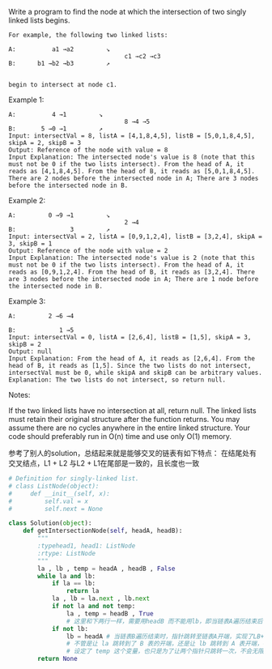 Write a program to find the node at which the intersection of two singly linked lists begins.



```
For example, the following two linked lists: 

A:          a1 →a2         ↘                     
                                c1 →c2 →c3 
B:      b1 →b2 →b3         ↗              
 

begin to intersect at node c1.
```
Example 1:
```
A:          4 →1         ↘                     
                                8 →4 →5 
B:       5 →0 →1         ↗              
Input: intersectVal = 8, listA = [4,1,8,4,5], listB = [5,0,1,8,4,5], skipA = 2, skipB = 3
Output: Reference of the node with value = 8
Input Explanation: The intersected node's value is 8 (note that this must not be 0 if the two lists intersect). From the head of A, it reads as [4,1,8,4,5]. From the head of B, it reads as [5,0,1,8,4,5]. There are 2 nodes before the intersected node in A; There are 3 nodes before the intersected node in B.
```

Example 2:
```
A:         0 →9 →1         ↘                     
                                2 →4 
B:               3         ↗              
Input: intersectVal = 2, listA = [0,9,1,2,4], listB = [3,2,4], skipA = 3, skipB = 1
Output: Reference of the node with value = 2
Input Explanation: The intersected node's value is 2 (note that this must not be 0 if the two lists intersect). From the head of A, it reads as [0,9,1,2,4]. From the head of B, it reads as [3,2,4]. There are 3 nodes before the intersected node in A; There are 1 node before the intersected node in B.
```
Example 3:
```
A:         2 →6 →4                           
                           
B:            1 →5             
Input: intersectVal = 0, listA = [2,6,4], listB = [1,5], skipA = 3, skipB = 2
Output: null
Input Explanation: From the head of A, it reads as [2,6,4]. From the head of B, it reads as [1,5]. Since the two lists do not intersect, intersectVal must be 0, while skipA and skipB can be arbitrary values.
Explanation: The two lists do not intersect, so return null.
```
Notes:

If the two linked lists have no intersection at all, return null.
The linked lists must retain their original structure after the function returns. 
You may assume there are no cycles anywhere in the entire linked structure.
Your code should preferably run in O(n) time and use only O(1) memory.

参考了别人的solution，总结起来就是能够交叉的链表有如下特点：
在结尾处有交叉结点，L1 + L2 与L2 + L1在尾部是一致的，且长度也一致

```python
# Definition for singly-linked list.
# class ListNode(object):
#     def __init__(self, x):
#         self.val = x
#         self.next = None

class Solution(object):
    def getIntersectionNode(self, headA, headB):
        """
        :typehead1, head1: ListNode
        :rtype: ListNode
        """
        la , lb , temp = headA , headB , False
        while la and lb:
            if la == lb:
                return la
            la , lb = la.next , lb.next
            if not la and not temp:
                la , temp = headB , True 
                # 这里和下两行一样，需要用headB 而不能用lb，即当链表A遍历结束后，指针跳转至链表B开端，实现了LA+LB
            if not lb:
                lb = headA # 当链表B遍历结束时，指针跳转至链表A开端，实现了LB+LA
                # 不管是让 la 跳转到了 B 表的开端，还是让 lb 跳转到 A 表开端，都是为了实现在 A 与 B 的长度不等的情况下，能够让交叉结点相遇
                # 设定了 temp 这个变量，也只是为了让两个指针只跳转一次，不会无限循环跳转
        return None

